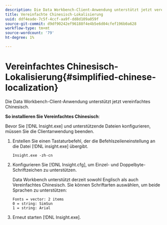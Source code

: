 ```yaml
---
description: Die Data Workbench-Client-Anwendung unterstützt jetzt vereinfachtes Chinesisch.
title: Vereinfachte Chinesisch-Lokalisierung
uuid: ddf4eade-7c5f-4ccf-aa9f-dd8d109a059f
source-git-commit: d9df90242ef96188f4e4b5e6d04cfef196b0a628
workflow-type: tm+mt
source-wordcount: '79'
ht-degree: 1%

---
```



# Vereinfachtes Chinesisch-Lokalisierung{#simplified-chinese-localization}

Die Data Workbench-Client-Anwendung unterstützt jetzt vereinfachtes Chinesisch.

**So installieren Sie Vereinfachtes Chinesisch**:

Bevor Sie [!DNL Insight.exe] und unterstützende Dateien konfigurieren, müssen Sie die Clientanwendung beenden.

1. Erstellen Sie einen Tastaturbefehl, der die Befehlszeileneinstellung an die Datei [!DNL insight.exe] übergibt.

   ```
   Insight.exe -zh-cn
   ```

1. Konfigurieren Sie [!DNL Insight.cfg], um Einzel- und Doppelbyte-Schriftzeichen zu unterstützen.

   Data Workbench unterstützt derzeit sowohl Englisch als auch Vereinfachtes Chinesisch. Sie können Schriftarten auswählen, um beide Sprachen zu unterstützen:

   ```
   Fonts = vector: 2 items 
   0 = string: SimSun 
   1 = string: Arial 
   ```

1. Erneut starten [!DNL Insight.exe].

